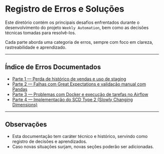 # Registro de Erros e Soluções

Este diretório contém os principais desafios enfrentados durante o desenvolvimento do projeto `Weekly Automation`, bem como as decisões técnicas tomadas para resolvê-los.

Cada parte aborda uma categoria de erros, sempre com foco em clareza, rastreabilidade e aprendizado.

---

## Índice de Erros Documentados

- [Parte 1 — Perda de histórico de vendas e uso de staging](./parte1_perda_historico.md)
- [Parte 2 — Falhas com Great Expectations e validação manual com Pandas](./parte2_validacao_dados.md)
- [Parte 3 — Problemas com Docker e execução de tarefas no Airflow](./parte3_airflow_docker.md)
- [Parte 4 — Implementação do SCD Type 2 (Slowly Changing Dimensions)](./parte4_scd2.md)

---

## Observações

- Esta documentação tem caráter técnico e histórico, servindo como registro de decisões e aprendizados.
- Caso novas situações surjam, novas seções poderão ser adicionadas.